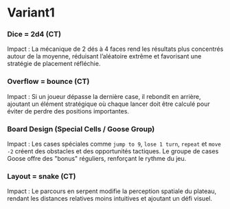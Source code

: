 # Variant1

### Dice = 2d4 (CT)  
Impact : La mécanique de 2 dés à 4 faces rend les résultats plus concentrés autour de la moyenne, réduisant l’aléatoire extrême et favorisant une stratégie de placement réfléchie.

### Overflow = bounce (CT)  
Impact : Si un joueur dépasse la dernière case, il rebondit en arrière, ajoutant un élément stratégique où chaque lancer doit être calculé pour éviter de perdre des positions importantes.

### Board Design (Special Cells / Goose Group)  
Impact : Les cases spéciales comme `jump to 9`, `lose 1 turn`, `repeat` et `move -2` créent des obstacles et des opportunités tactiques. Le groupe de cases Goose offre des "bonus" réguliers, renforçant le rythme du jeu.

### Layout = snake (CT)  
Impact : Le parcours en serpent modifie la perception spatiale du plateau, rendant les distances relatives moins intuitives et ajoutant un défi visuel.
